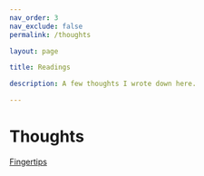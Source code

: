 ```yaml
---
nav_order: 3
nav_exclude: false
permalink: /thoughts

layout: page

title: Readings

description: A few thoughts I wrote down here. 

---
```


# Thoughts

[Fingertips](/fingertips)
